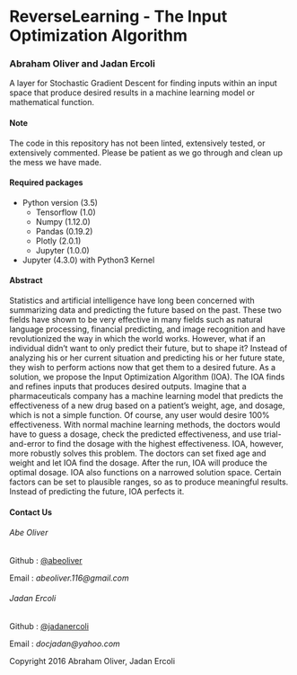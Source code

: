 # **ReverseLearning - The Input Optimization Algorithm**
### Abraham Oliver and Jadan Ercoli

A layer for Stochastic Gradient Descent for finding inputs within an input space that produce desired results in a machine learning model or mathematical function.

#### Note
The code in this repository has not been linted, extensively tested, or extensively commented. Please be patient as we go through and clean up the mess we have made.

#### Required packages
* Python version (3.5)
    * Tensorflow (1.0)
    * Numpy (1.12.0)
    * Pandas (0.19.2)
    * Plotly (2.0.1)
    * Jupyter (1.0.0)
* Jupyter (4.3.0) with Python3 Kernel

#### Abstract
   Statistics and artificial intelligence have long been concerned with summarizing data and predicting the future based on the past. These two fields have shown to be very effective in many fields such as natural language processing, financial predicting, and image recognition and have revolutionized the way in which the world works. However, what if an individual didn’t want to only predict their future, but to shape it? Instead of analyzing his or her current situation and predicting his or her future state, they wish to perform actions now that get them to a desired future. As a solution, we propose the Input Optimization Algorithm (IOA). The IOA finds and refines inputs that produces desired outputs. Imagine that a pharmaceuticals company  has a machine learning model that predicts the effectiveness of a new drug based on a patient’s weight, age, and dosage, which is not a simple function. Of course, any user would desire 100% effectiveness. With normal machine learning methods, the doctors would have to guess a dosage, check the predicted effectiveness, and use trial-and-error to find the dosage with the highest effectiveness. IOA, however, more robustly solves this problem. The doctors can set fixed age and weight and let IOA find the dosage. After the run, IOA will produce the optimal dosage. IOA also functions on a narrowed solution space. Certain factors can be set to plausible ranges, so as to produce meaningful results. Instead of predicting the future, IOA perfects it.

#### Contact Us
###### Abe Oliver
Github : [@abeoliver](https://github.com/abeoliver)

Email : _abeoliver.116@gmail.com_  

###### Jadan Ercoli  
Github : [@jadanercoli](https://github.com/jadanercoli)

Email : _docjadan@yahoo.com_


Copyright 2016 Abraham Oliver, Jadan Ercoli
